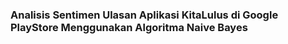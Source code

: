 # <h3>Analisis Sentimen Ulasan Aplikasi KitaLulus di Google PlayStore Menggunakan Algoritma Naive Bayes
